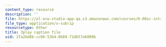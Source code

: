 ```yaml
---
content_type: resource
description: ''
file: https://ol-ocw-studio-app-qa.s3.amazonaws.com/courses/6-00sc-introduction-to-computer-science-and-programming-spring-2011/2fa2bd8bcc0653b48b6971db57a6899b_88fqFjfxgwI.vtt
file_type: application/x-subrip
resourcetype: Other
title: 3play caption file
uid: 2fa2bd8b-cc06-53b4-8b69-71db57a6899b
---
```

